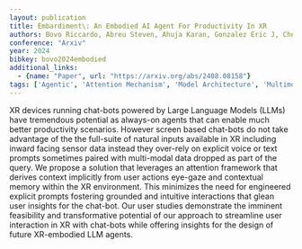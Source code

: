 ```yaml
---
layout: publication
title: Embardiment\: An Embodied AI Agent For Productivity In XR
authors: Bovo Riccardo, Abreu Steven, Ahuja Karan, Gonzalez Eric J, Cheng Li-te, Gonzalez-franco Mar
conference: "Arxiv"
year: 2024
bibkey: bovo2024embodied
additional_links:
  - {name: "Paper", url: "https://arxiv.org/abs/2408.08158"}
tags: ['Agentic', 'Attention Mechanism', 'Model Architecture', 'Multimodal Models', 'Prompting', 'RAG', 'Tools']
---
```

XR devices running chat-bots powered by Large Language Models (LLMs) have tremendous potential as always-on agents that can enable much better productivity scenarios. However screen based chat-bots do not take advantage of the the full-suite of natural inputs available in XR including inward facing sensor data instead they over-rely on explicit voice or text prompts sometimes paired with multi-modal data dropped as part of the query. We propose a solution that leverages an attention framework that derives context implicitly from user actions eye-gaze and contextual memory within the XR environment. This minimizes the need for engineered explicit prompts fostering grounded and intuitive interactions that glean user insights for the chat-bot. Our user studies demonstrate the imminent feasibility and transformative potential of our approach to streamline user interaction in XR with chat-bots while offering insights for the design of future XR-embodied LLM agents.
